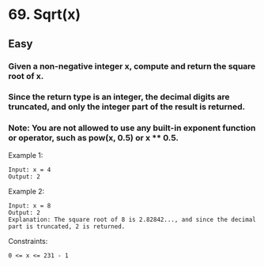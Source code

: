 # 69. Sqrt(x)

## Easy


### Given a non-negative integer x, compute and return the square root of x.

### Since the return type is an integer, the decimal digits are truncated, and only the integer part of the result is returned.

### Note: You are not allowed to use any built-in exponent function or operator, such as pow(x, 0.5) or x ** 0.5.

 

Example 1:
```
Input: x = 4
Output: 2
```
Example 2:
```
Input: x = 8
Output: 2
Explanation: The square root of 8 is 2.82842..., and since the decimal part is truncated, 2 is returned.
 ```

Constraints:
```
0 <= x <= 231 - 1
```
